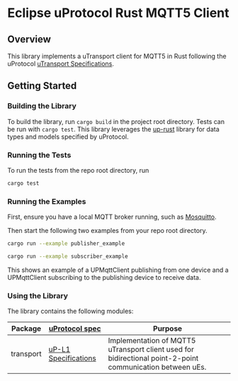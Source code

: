 # Eclipse uProtocol Rust MQTT5 Client

## Overview

This library implements a uTransport client for MQTT5 in Rust following the uProtocol [uTransport Specifications](https://github.com/eclipse-uprotocol/uprotocol-spec/blob/main/up-l1/README.adoc).

## Getting Started

### Building the Library

To build the library, run `cargo build` in the project root directory. Tests can be run with `cargo test`. This library leverages the [up-rust](https://github.com/eclipse-uprotocol/up-rust/tree/main) library for data types and models specified by uProtocol.

### Running the Tests

To run the tests from the repo root directory, run
```bash
cargo test
```

### Running the Examples

First, ensure you have a local MQTT broker running, such as [Mosquitto](https://github.com/eclipse/mosquitto).

Then start the following two examples from your repo root directory.

```bash
cargo run --example publisher_example
```

```bash
cargo run --example subscriber_example
```

This shows an example of a UPMqttClient publishing from one device and a UPMqttClient subscribing to the publishing device to receive data.

### Using the Library

The library contains the following modules:

Package | [uProtocol spec](https://github.com/eclipse-uprotocol/uprotocol-spec) | Purpose
---|---|---
transport | [uP-L1 Specifications](https://github.com/eclipse-uprotocol/uprotocol-spec/blob/main/up-l1/README.adoc) | Implementation of MQTT5 uTransport client used for bidirectional point-2-point communication between uEs.

